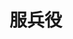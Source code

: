# 服兵役
<sc-dc />
<br />
<dialog>
## Hey Noah, what do you plan to do after you graduate from university?
# I'm going to the army.
## Army?
# Yes, we have [mandatory/n./2] basic [training/n./2] for four months.
It used to be 11 months, but it's been [shortened/v./5] for those born after 1993.
## I bet those four months will fly by quickly.
# I sure hope so. Once it's over I'll need to look for a job.
## I understand. I'll need to look for a job once I finish my six-month exchange program this summer.
# All the best in your job [search/n./2]!
## You too!
</dialog>
